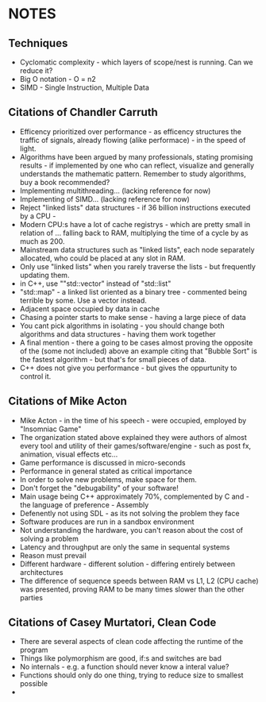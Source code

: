 # NOTES

## Techniques
- Cyclomatic complexity - which layers of scope/nest is running. Can we reduce it?
- Big O notation - O = n2
- SIMD - Single Instruction, Multiple Data

## Citations of Chandler Carruth
- Efficency prioritized over performance - as efficency structures the traffic of signals, already flowing (alike performace) - in the speed of light. 
- Algorithms have been argued by many professionals, stating promising results - if implemented by one who
can reflect, visualize and generally understands the mathematic pattern. Remember to study algorithms, buy a book recommended?
- Implementing multithreading... (lacking reference for now)
- Implementing of SIMD... (lacking reference for now)
- Reject "linked lists" data structures - if 36 billion instructions executed by a CPU - 
- Modern CPU:s have a lot of cache registrys - which are pretty small in relation of ... falling back to RAM, multiplying the time of a cycle by as much as 200. 
- Mainstream data structures such as "linked lists", each node separately allocated, who could be placed at any slot in RAM.
- Only use "linked lists" when you rarely traverse the lists - but frequently updating them.
- in C++, use ""std::vector" instead of "std::list"
- "std::map" - a linked list oriented as a binary tree - commented being terrible by some. Use a vector instead. 
- Adjacent space occupied by data in cache
- Chasing a pointer starts to make sense - having a large piece of data
- You cant pick algorithms in isolating - you should change both algorithms and data structures - having them work together
- A final mention - there a going to be cases almost proving the opposite of the (some not included) above an example citing that "Bubble Sort" is the fastest algorithm - but that's for small pieces of data.
- C++ does not give you performance - but gives the oppurtunity to control it.

## Citations of Mike Acton
- Mike Acton - in the time of his speech - were occupied, employed by "Insomniac Game"
- The organization stated above explained they were authors of almost every tool and utility of their games/software/engine - such as post fx, animation, visual effects etc...
- Game performance is discussed in micro-seconds
- Performance in general stated as critical importance
- In order to solve new problems, make space for them.
- Don't forget the "debugability" of your software!
- Main usage being C++ approximately 70%, complemented by C and - the language of preference - Assembly
- Defenently not using SDL - as its not solving the problem they face
- Software produces are run in a sandbox environment
- Not understanding the hardware, you can't reason about the cost of solving a problem
- Latency and throughput are only the same in sequental systems
- Reason must prevail
- Different hardware - different solution - differing entirely between architectures
- The difference of sequence speeds between RAM vs L1, L2 (CPU cache) was presented, proving RAM to be many times slower than the other parties

## Citations of Casey Murtatori, Clean Code
- There are several aspects of clean code affecting the runtime of the program
- Things like polymorphism are good, if:s and switches are bad
- No internals - e.g. a function should never know a interal value?
- Functions should only do one thing, trying to reduce size to smallest possible
- 
